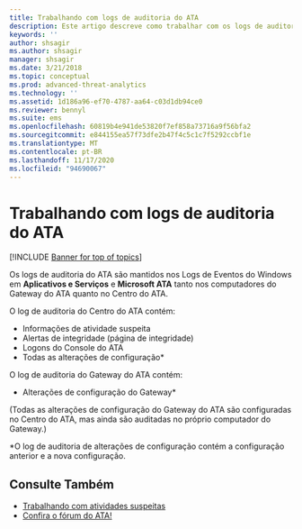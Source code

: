 ```yaml
---
title: Trabalhando com logs de auditoria do ATA
description: Este artigo descreve como trabalhar com os logs de auditoria do ATA no Log de Eventos do Windows.
keywords: ''
author: shsagir
ms.author: shsagir
manager: shsagir
ms.date: 3/21/2018
ms.topic: conceptual
ms.prod: advanced-threat-analytics
ms.technology: ''
ms.assetid: 1d186a96-ef70-4787-aa64-c03d1db94ce0
ms.reviewer: bennyl
ms.suite: ems
ms.openlocfilehash: 60819b4e941de53820f7ef858a73716a9f56bfa2
ms.sourcegitcommit: e844155ea57f73dfe2b47f4c5c1c7f5292ccbf1e
ms.translationtype: MT
ms.contentlocale: pt-BR
ms.lasthandoff: 11/17/2020
ms.locfileid: "94690067"
---
```

# <a name="working-with-ata-audit-logs"></a>Trabalhando com logs de auditoria do ATA


[!INCLUDE [Banner for top of topics](includes/banner.md)]

Os logs de auditoria do ATA são mantidos nos Logs de Eventos do Windows em **Aplicativos e Serviços** e **Microsoft ATA** tanto nos computadores do Gateway do ATA quanto no Centro do ATA.

O log de auditoria do Centro do ATA contém:
- Informações de atividade suspeita
- Alertas de integridade (página de integridade)
- Logons do Console do ATA
- Todas as alterações de configuração*

O log de auditoria do Gateway do ATA contém:
- Alterações de configuração do Gateway* 

(Todas as alterações de configuração do Gateway do ATA são configuradas no Centro do ATA, mas ainda são auditadas no próprio computador do Gateway.)

*O log de auditoria de alterações de configuração contém a configuração anterior e a nova configuração.


## <a name="see-also"></a>Consulte Também
- [Trabalhando com atividades suspeitas](working-with-suspicious-activities.md)
- [Confira o fórum do ATA!](https://social.technet.microsoft.com/Forums/security/home?forum=mata)
